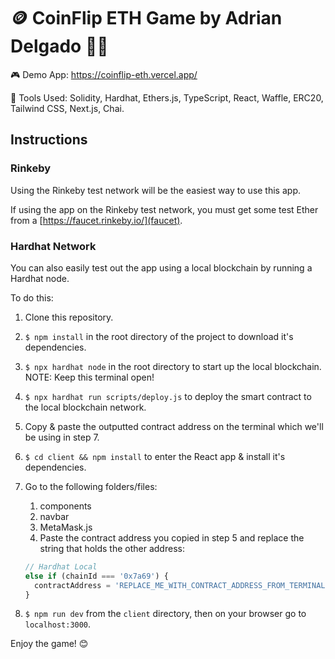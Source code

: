 # 🪙 CoinFlip ETH Game by Adrian Delgado 👨‍💻

🎮 Demo App: https://coinflip-eth.vercel.app/

🎨 Tools Used: Solidity, Hardhat, Ethers.js, TypeScript, React, Waffle, ERC20, Tailwind CSS, Next.js, Chai.

## Instructions
### Rinkeby

Using the Rinkeby test network will be the easiest way to use this app.

If using the app on the Rinkeby test network, you must get some test Ether from a [https://faucet.rinkeby.io/](faucet).

### Hardhat Network

You can also easily test out the app using a local blockchain by running a Hardhat node.

To do this:

1. Clone this repository.
2. `$ npm install` in the root directory of the project to download it's dependencies.
3. `$ npx hardhat node` in the root directory to start up the local blockchain. NOTE: Keep this terminal open!
4. `$ npx hardhat run scripts/deploy.js` to deploy the smart contract to the local blockchain network.
5. Copy & paste the outputted contract address on the terminal which we'll be using in step 7.
6. `$ cd client && npm install` to enter the React app & install it's dependencies.
7. Go to the following folders/files:
   1. components
   2. navbar
   3. MetaMask.js
   4. Paste the contract address you copied in step 5 and replace the string that holds the other address:

    ```javascript
    // Hardhat Local
    else if (chainId === '0x7a69') {
      contractAddress = 'REPLACE_ME_WITH_CONTRACT_ADDRESS_FROM_TERMINAL';
    }
    ```

8. `$ npm run dev` from the `client` directory, then on your browser go to `localhost:3000`.

Enjoy the game! 😊
